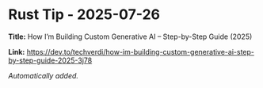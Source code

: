 # Rust Tip - 2025-07-26

**Title:** How I’m Building Custom Generative AI – Step-by-Step Guide (2025)

**Link:** https://dev.to/techverdi/how-im-building-custom-generative-ai-step-by-step-guide-2025-3j78

_Automatically added._

